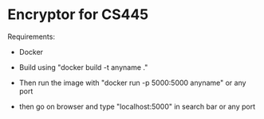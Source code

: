 # Encryptor for CS445
Requirements:
- Docker

- Build using "docker build -t anyname ."
- Then run the image with "docker run -p 5000:5000 anyname" or any port
- then go on browser and type "localhost:5000" in search bar or any port
